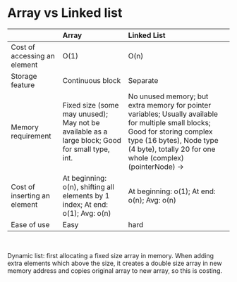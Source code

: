# Array vs Linked list

 

|                              | Array                                    | Linked List                              |
| :--------------------------- | :--------------------------------------- | :--------------------------------------- |
| Cost of accessing an element | O(1)                                     | O(n)                                     |
| Storage feature              | Continuous block                         | Separate                                 |
| Memory requirement           | Fixed size (some may unused); May not be available as a large block; Good for small type, int. | No unused memory; but extra memory for pointer variables; Usually available for multiple small blocks; Good for storing complex type (16 bytes), Node  type (4 byte), totally 20 for one whole (complex)(pointerNode)  -> |
| Cost of inserting an element | At beginning: o(n), shifting all elements by 1 index; At end: o(1); Avg: o(n) | At beginning: o(1); At end: o(n); Avg: o(n) |
| Ease of use                  | Easy                                     | hard                                     |



​    
 

Dynamic list: first allocating a fixed size array in memory. When adding extra elements which above the size, it creates a double size array in new memory address and copies original array to new array, so this is costing.

